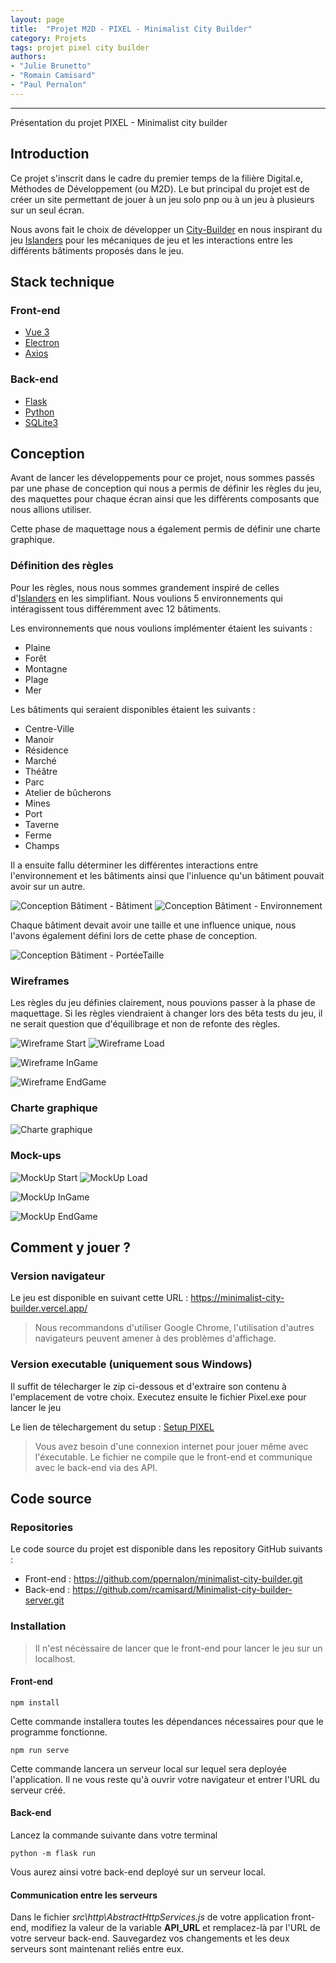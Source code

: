```yaml
---
layout: page
title:  "Projet M2D - PIXEL - Minimalist City Builder"
category: Projets
tags: projet pixel city builder
authors:
- "Julie Brunetto"
- "Romain Camisard"
- "Paul Pernalon"
---
```


---

Présentation du projet PIXEL - Minimalist city builder

<!--more-->

## Introduction

Ce projet s'inscrit dans le cadre du premier temps de la filière Digital.e, Méthodes de Développement (ou M2D). Le but principal du projet est de créer un site permettant de jouer à un jeu solo pnp ou à un jeu à plusieurs sur un seul écran.

Nous avons fait le choix de développer un [City-Builder](https://fr.wikipedia.org/wiki/City-builder) en nous inspirant du jeu [Islanders](https://fr.wikipedia.org/wiki/Islanders_(jeu_vid%C3%A9o)) pour les mécaniques de jeu et les interactions entre les différents bâtiments proposés dans le jeu.


## Stack technique

### Front-end

- [Vue 3](https://v3.vuejs.org/) 
- [Electron](https://www.electronjs.org/)
- [Axios](https://axios-http.com/docs/intro)

### Back-end

- [Flask](https://flask.palletsprojects.com/en/2.0.x/)
- [Python](https://www.python.org/)
- [SQLite3](https://docs.python.org/3/library/sqlite3.html)

## Conception
Avant de lancer les développements pour ce projet, nous sommes passés par une phase de conception qui nous a permis de définir les règles du jeu, des maquettes pour chaque écran ainsi que les différents composants que nous allions utiliser.

Cette phase de maquettage nous a également permis de définir une charte graphique.  


### Définition des règles

Pour les règles, nous nous sommes grandement inspiré de celles d'[Islanders](https://fr.wikipedia.org/wiki/Islanders_(jeu_vid%C3%A9o)) en les simplifiant. 
Nous voulions 5 environnements qui intéragissent tous différemment avec 12 bâtiments.

Les environnements que nous voulions implémenter étaient les suivants : 

- Plaine
- Forêt
- Montagne
- Plage
- Mer

Les bâtiments qui seraient disponibles étaient les suivants :

- Centre-Ville
- Manoir
- Résidence
- Marché
- Théâtre
- Parc
- Atelier de bûcherons
- Mines
- Port
- Taverne
- Ferme
- Champs

Il a ensuite fallu déterminer les différentes interactions entre l'environnement et les bâtiments ainsi que l'inluence qu'un bâtiment pouvait avoir sur un autre.

![Conception Bâtiment - Bâtiment](../../../assets/projets/PIXEL/ConceptionRegles/Conception%20-%20BatBat.png)
![Conception Bâtiment - Environnement](../../../assets/projets/PIXEL/ConceptionRegles/Conception%20-%20BatEnv.png)


Chaque bâtiment devait avoir une taille et une influence unique, nous l'avons également défini lors de cette phase de conception.

![Conception Bâtiment - PortéeTaille](../../../assets/projets/PIXEL/ConceptionRegles/Conception%20-%20PorteeTailleBat.png)

### Wireframes

Les règles du jeu définies clairement, nous pouvions passer à la phase de maquettage. Si les règles viendraient à changer lors des bêta tests du jeu, il ne serait question que d'équilibrage et non de refonte des règles. 


![Wireframe Start](../../../assets/projets/PIXEL/Wireframes/Wireframe-Start.png)
![Wireframe Load](../../../assets/projets/PIXEL/Wireframes/Wireframe-Load.png)


![Wireframe InGame](../../../assets/projets/PIXEL/Wireframes/Wireframe-InGame.png)


![Wireframe EndGame](../../../assets/projets/PIXEL/Wireframes/Wireframe-EndGame.png)

### Charte graphique

![Charte graphique](../../../assets/projets/PIXEL/MockUps/CharteGraphique.jpg)

### Mock-ups
![MockUp Start](../../../assets/projets/PIXEL/MockUps/MockUp-Start.png)
![MockUp Load](../../../assets/projets/PIXEL/MockUps/MockUp-Load.png)


![MockUp InGame](../../../assets/projets/PIXEL/MockUps/MockUp-InGame.png)


![MockUp EndGame](../../../assets/projets/PIXEL/MockUps/MockUp-EndGame.png)

## Comment y jouer ?

### Version navigateur 

Le jeu est disponible en suivant cette URL : https://minimalist-city-builder.vercel.app/

>Nous recommandons d'utiliser Google Chrome, l'utilisation d'autres navigateurs peuvent amener à des problèmes d'affichage.



### Version executable (uniquement sous Windows)

Il suffit de télecharger le zip ci-dessous et d'extraire son contenu à l'emplacement de votre choix. Executez ensuite le fichier Pixel.exe pour lancer le jeu

Le lien de télechargement du setup : <a href="https://drive.google.com/file/d/1Fsi40mmmJs5ZdE53fwwwIi4KryRCb79f/view?usp=sharing" target="_blank">Setup PIXEL</a>

>Vous avez besoin d'une connexion internet pour jouer même avec l'éxecutable. Le fichier ne compile que le front-end et communique avec le back-end via des API.   


## Code source

### Repositories 

Le code source du projet est disponible dans les repository GitHub suivants :

- Front-end : https://github.com/ppernalon/minimalist-city-builder.git
- Back-end : https://github.com/rcamisard/Minimalist-city-builder-server.git

### Installation

>Il n'est nécéssaire de lancer que le front-end pour lancer le jeu sur un localhost.

#### Front-end
~~~ shell
npm install
~~~ 
Cette commande installera toutes les dépendances nécessaires pour que le programme fonctionne.

~~~ shell
npm run serve
~~~ 
Cette commande lancera un serveur local sur lequel sera deployée l'application. Il ne vous reste qu'à ouvrir votre navigateur et entrer l'URL du serveur créé.

#### Back-end

Lancez la commande suivante dans votre terminal

~~~ shell
python -m flask run
~~~ 

Vous aurez ainsi votre back-end deployé sur un serveur local.

#### Communication entre les serveurs

Dans le fichier *src\http\AbstractHttpServices.js* de votre application front-end, modifiez la valeur de la variable **API_URL** et remplacez-là par l'URL de votre serveur back-end. Sauvegardez vos changements et les deux serveurs sont maintenant reliés entre eux. 
